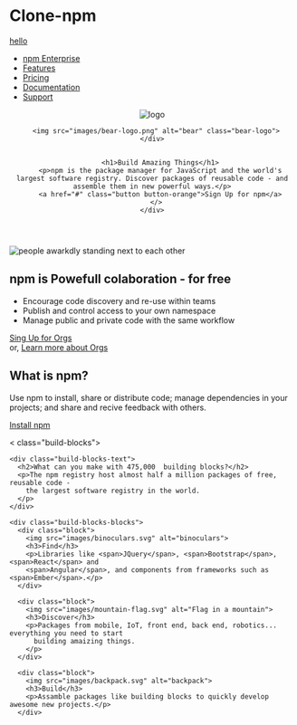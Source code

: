 # Clone-npm
<html lang="en">
<head>
  <meta charset="UTF-8">
  <meta name="viewport" content="width=device-width, initial-scale=1.0">
  <meta http-equiv="X-UA-Compatible" content="ie=edge">
  <title>npm</title>
  <link rel="stylesheet" href="styles.css" type="text/css">
  <link href="https://fonts.googleapis.com/css?family=Source+Sans+Pro" rel="stylesheet">
</head>

<body>

  <nav>
    <div class="top-left">
      <span><a href="#">hello</a></span>
    </div>
    <div>
      <ul>
        <li><a href="#">npm Enterprise </a></li>
        <li><a href="#">Features</a></li>
        <li><a href="#">Pricing</a></li>
        <li><a href="#">Documentation</a></li>
        <li><a href="#">Support</a></li>
      </ul>
    </div>
    <div class="clearfloat"></div>
  </nav>

  <header>
    <div class="search-logo">
      <img src="images/npm-logo.png" alt="logo" class="logo">
      
      <img src="images/bear-logo.png" alt="bear" class="bear-logo">
    </div>
    
    
        <h1>Build Amazing Things</h1>
        <p>npm is the package manager for JavaScript and the world's largest software registry. Discover packages of reusable code - and assemble them in new powerful ways.</p>
        <a href="#" class="button button-orange">Sign Up for npm</a>
      </>
    </div>
  </header>

  <section class="sign-up">
    <div class="sign-up-wrapper">
      <div class="first-column">
        <img src="images/collaboration.svg" alt="people awarkdly standing next to each other">
      </div>
      <div class="second-column">
        <h2>npm is Powefull colaboration - for free</h2>
        <ul>
          <li>Encourage code discovery and re-use within teams</li>
          <li>Publish and control access to your own namespace</li>
          <li>Manage public and private code with the same workflow</li>
        </ul>
        <a href="#" class="button button-red">Sing Up for Orgs</a><br>
        <span>or, <a href="#">Learn more about Orgs</a></span>
        </div>
    </div>
  </section>

  <section class="what-is">
    <div class="what-is-wrapper">
      <div class="what-is-text">
        <h2>What is npm?</h2>
        <p>Use npm to install, share or distribute code; manage dependencies in your projects; and share
          and recive feedback with others. 
        </p>
        <a href="#" class="button button-black">Install npm</a>
      </div>
    </div>
  </section>

  < class="build-blocks">

    <div class="build-blocks-text">
      <h2>What can you make with 475,000  building blocks?</h2>
      <p>The npm registry host almost half a million packages of free, reusable code - 
        the largest software registry in the world.
      </p>
    </div>
    
    <div class="build-blocks-blocks">
      <div class="block">
        <img src="images/binoculars.svg" alt="binoculars">
        <h3>Find</h3>
        <p>Libraries like <span>JQuery</span>, <span>Bootstrap</span>, <span>React</span> and 
        <span>Angular</span>, and components from frameworks such as <span>Ember</span>.</p>
      </div>

      <div class="block">
        <img src="images/mountain-flag.svg" alt="Flag in a mountain">
        <h3>Discover</h3>
        <p>Packages from mobile, IoT, front end, back end, robotics... everything you need to start
          building amaizing things.
        </p>
      </div>

      <div class="block">
        <img src="images/backpack.svg" alt="backpack">
        <h3>Build</h3>
        <p>Assamble packages like building blocks to quickly develop awesome new projects.</p>
      </div>
    

</body>
</html>
